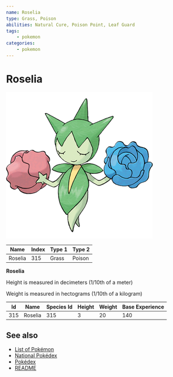 ```yaml
---
name: Roselia
type: Grass, Poison
abilities: Natural Cure, Poison Point, Leaf Guard
tags:
    - pokemon
categories:
    - pokemon
---
```


# Roselia


![Roselia](images/315.png)

| **Name** | **Index** | **Type 1** | **Type 2** |
|----|----|----|----|
| Roselia | 315 | Grass | Poison  |

**Roselia** 


Height is measured in decimeters (1/10th of a meter)

Weight is measured in hectograms (1/10th of a kilogram)

| **Id** | **Name** | **Species Id** | **Height** | **Weight** | **Base Experience** |
|--------|----------|----------------|------------|------------|---------------------|
| 315 | Roselia | 315 | 3 | 20 | 140 |


## See also

- [List of Pokémon](../pokemon.md)
- [National Pokédex](../national_pokedex.md)
- [Pokédex](../pokedex.md)
- [README](../README.md)
